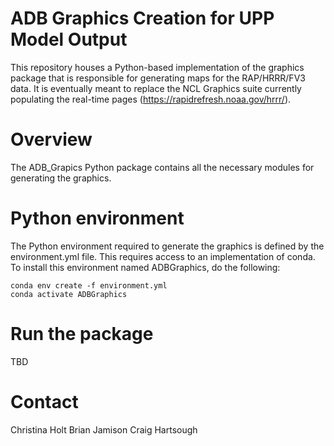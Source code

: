 # ADB Graphics Creation for UPP Model Output

This repository houses a Python-based implementation of the graphics package
that is responsible for generating maps for the RAP/HRRR/FV3 data. It is
eventually meant to replace the NCL Graphics suite currently populating the
real-time pages (https://rapidrefresh.noaa.gov/hrrr/).

# Overview

The ADB_Grapics Python package contains all the necessary modules for generating
the graphics.

# Python environment

The Python environment required to generate the graphics is defined by the
environment.yml file. This requires access to an implementation of conda. To
install this environment named ADBGraphics, do the following:

```
conda env create -f environment.yml
conda activate ADBGraphics
```

# Run the package

TBD

# Contact

Christina Holt
Brian Jamison
Craig Hartsough


